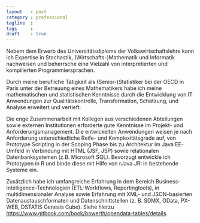 ```yaml
---
layout   : post
category : professional
tagline  :
tags     : 
draft    : true
---
```

<!-- {% include JB/setup %} -->


Nebem dem Erwerb des Universitätsdiploms der Volkswirtschaftslehre kann ich Expertise in Stochastik, (Wirtschafts-)Mathematik und Informatik nachweisen und beherrsche eine Vielzahl von interpretierten und kompilierten Programmiersprachen.

Durch meine berufliche Tätigkeit als (Senior-)Statistiker bei der OECD in Paris unter der Betreuung eines Mathematikers habe ich meine mathematischen und statistischen Kenntnisse durch die Entwicklung von IT Anwendungen zur Qualitätskontrolle, Transformation, Schätzung, und Analyse erweitert und vertieft.

Die enge Zusammenarbeit mit Kollegen aus verschiedenen Abteilungen sowie externen Institutionen erforderte gute Kenntnisse im Projekt- und Anforderungsmanagement. Die entwickelten Anwendungen weisen je nach Anforderung unterschiedliche Reife- und Komplexitätsgrade auf, von Prototype Scripting in der Scoping Phase bis zu Architektur im Java EE-Umfeld in Verbindung mit HTML (JSF, JSP) sowie relationalen Datenbanksystemen (z.B. Microsoft SQL). Bevorzugt entwickle ich Prototypen in R und binde diese mit Hilfe von rJava JRI in bestehende Systeme ein.

Zusätzlich habe ich umfangreiche Erfahrung in dem Bereich Business-Intelligence-Technologien (ETL-Workflows, Reportingtools), in multidimensionaler Analyse sowie Erfahrung mit XML- und JSON-basierten Datenaustauschformaten und Datenschnittstellen (z. B. SDMX, OData, PX-WEB, DSTATIS Genesis Cube). Siehe hierzu https://www.gitbook.com/book/bowerth/opendata-tables/details.
